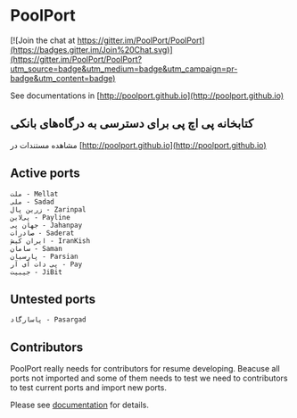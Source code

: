 # PoolPort

[![Join the chat at https://gitter.im/PoolPort/PoolPort](https://badges.gitter.im/Join%20Chat.svg)](https://gitter.im/PoolPort/PoolPort?utm_source=badge&utm_medium=badge&utm_campaign=pr-badge&utm_content=badge)

See documentations in [http://poolport.github.io](http://poolport.github.io)

## کتابخانه پی اچ پی برای دسترسی به درگاه‌های بانکی

مشاهده مستندات در [http://poolport.github.io](http://poolport.github.io)

## Active ports
    ملت - Mellat
    ملی - Sadad
    زرین پال - Zarinpal
    پی‌لاین - Payline
    جهان پی - Jahanpay
    صادرات - Saderat
    ایران کیش - IranKish
    سامان - Saman
    پارسیان - Parsian
    پی‌ دات آی آر - Pay
    جیبیت - JiBit

## Untested ports
    پاسارگاد - Pasargad

## Contributors

PoolPort really needs for contributors for resume developing. Beacuse all ports not imported and some of them needs to test we need to contributors to test current ports and import new ports.

Please see [documentation](http://poolport.github.io) for details.
